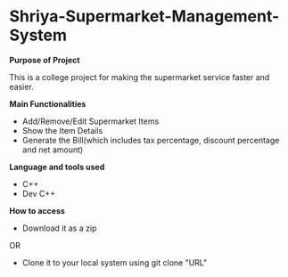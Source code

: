 # Shriya-Supermarket-Management-System

**Purpose of Project**

This is a college project for making the supermarket service faster and easier.

**Main Functionalities**

- Add/Remove/Edit Supermarket Items
- Show the Item Details
- Generate the Bill(which includes tax percentage, discount percentage and net amount)

**Language and tools used**

- C++
- Dev C++

**How to access**

 

- Download it as a zip

OR

- Clone it to your local system using git clone "URL"
